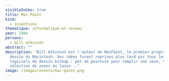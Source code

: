 ```yaml
---
visibleInCms: true
title: Mac Paint
kind:
  - inventions
thematique: informatique-et-reseau
year: 1984
persons:
  - bill-atkinson
abstract: ""
description: "Bill Atkinson est l'auteur de MacPaint, le premier programme de
  dessin du Macintosh. Ses idées furent reprises plus tard par tous les
  logiciels de dessin bitmap : pot de peinture pour remplir une zone, trames,
  sélection de zones au lasso..."
image: /images/events/mac-paint.png
---
```

